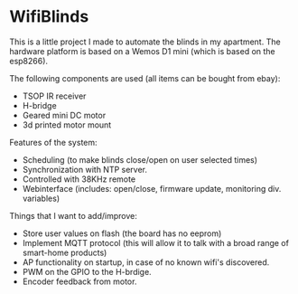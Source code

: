 # WifiBlinds
This is a little project I made to automate the blinds in my apartment.
The hardware platform is based on a Wemos D1 mini (which is based on the esp8266).

The following components are used (all items can be bought from ebay):
- TSOP IR receiver
- H-bridge
- Geared mini DC motor
- 3d printed motor mount


Features of the system:
- Scheduling (to make blinds close/open on user selected times)
- Synchronization with NTP server.
- Controlled with 38KHz remote
- Webinterface (includes: open/close, firmware update, monitoring div. variables)


Things that I want to add/improve:
- Store user values on flash (the board has no eeprom)
- Implement MQTT protocol (this will allow it to talk with a broad range of smart-home products)
- AP functionality on startup, in case of no known wifi's discovered.
- PWM on the GPIO to the H-brdige.
- Encoder feedback from motor.
